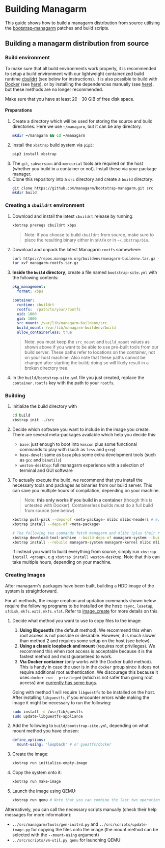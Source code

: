 # Building Managarm

This guide shows how to build a managarm distribution from source utilising the [bootstrap-managarm](https://github.com/managarm/bootstrap-managarm) patches and build scripts.

## Building a managarm distribution from source

### Build environment
To make sure that all build environments work properly, it is recommended to
setup a build environment with our lightweight containerized build runtime [cbuildrt](https://github.com/managarm/cbuildrt) (see below for instructions).
It is also possible to build with [Docker](https://www.docker.com/) 
(see [here](with-docker.md)), or by installing the dependencies manually (see [here](with-manual.md)), but these methods are no longer recommended.

Make sure that you have at least 20 - 30 GiB of free disk space.

#### Preparations

1.  Create a directory which will be used for storing the
source and build directories. Here we use `~/managarm`, but it can be any directory.
    ```sh
    mkdir ~/managarm && cd ~/managarm
    ```
1.  Install the `xbstrap` build system via `pip3`:
    ```bash
    pip3 install xbstrap
    ```
1.  The `git`, `subversion` and `mercurial` tools are required on the host (whether you build in a container or not). Install these via your package manager.
1.  Clone this repository into a `src` directory and create a `build` directory:
    ```bash
    git clone https://github.com/managarm/bootstrap-managarm.git src
    mkdir build
    ```

### Creating a `cbuildrt` environment

1.  Download and install the latest `cbuildrt` release by running:
    ```bash
    xbstrap prereqs cbuildrt xbps
    ```
    > Note: If you choose to build `cbuildrt` from source, make sure to place the resulting binary either in `$PATH` or in `~/.xbstrap/bin`.

1.  Download and unpack the latest Managarm `rootfs` somewhere:
    ```bash
    curl https://repos.managarm.org/buildenv/managarm-buildenv.tar.gz -o managarm-rootfs.tar.gz
    tar xvf managarm-rootfs.tar.gz
    ```
1.  **Inside the `build` directory**, create a file named `bootstrap-site.yml` with the following contents:
    ```yml
    pkg_management:
      format: xbps

    container:
      runtime: cbuildrt
      rootfs:  /path/to/your/rootfs
      uid: 1000
      gid: 1000
      src_mount: /var/lib/managarm-buildenv/src
      build_mount: /var/lib/managarm-buildenv/build
      allow_containerless: true
    ```
    > Note: you must keep the `src_mount` and `build_mount` values as shown above if you want to be able to use pre-built tools from our build server. These paths refer to locations on the *container*, not on your host machine. Also note that these paths cannot be changed after starting the build; doing so will likely result in a broken directory tree.
1.  In the `build/bootstrap-site.yml` file you just created, replace the `container.rootfs` key with the path to your `rootfs`.


### Building
1.  Initialize the build directory with
	```bash
	cd build
	xbstrap init ../src
	```

1.  Decide which software you want to include in the image you create. There are several meta-packages available which help you decide this:
    * `base`: just enough to boot into `kmscon` plus some functional commands to play with (such as `less` and `grep`)
    * `base-devel`: same as `base` plus some extra development tools (such as `gcc` and `binutils`)
    * `weston-desktop`: full managarm experience with a selection of terminal and GUI software

1.  To actually execute the build, we recommend that you install the necessary tools and packages as binaries from our build server.
	This can save you multiple hours of compilation, depending on your machine.

	> Note: **this only works if you build in a container** (though this is untested with Docker). Containerless builds must do a full build from source (see below).

	```bash
	xbstrap pull-pack --deps-of <meta-package> mlibc mlibc-headers # e.g xbstrap pull-pack --deps-of base mlibc mlibc-headers
	xbstrap install --deps-of <meta-package>

	# The following two commands fetch managarm and mlibc (plus their required tools) to enable local development:
	xbstrap download-tool-archive --build-deps-of managarm-system --build-deps-of managarm-kernel --build-deps-of mlibc
	xbstrap install --rebuild managarm-system managarm-kernel mlibc mlibc-headers
	```

	If instead you want to build everything from source, simply run `xbstrap install <group>`, e.g `xbstrap install weston-desktop`.
	Note that this can take multiple hours, depending on your machine.

### Creating Images
After managarm's packages have been built, building a HDD image of the system is straightforward. 

For all methods, the image creation and updation commands shown below require the following programs to be installed on the host:
`rsync`, `losetup`, `sfdisk`, `mkfs.ext2`, `mkfs.vfat`. Refer to [image_create](https://github.com/qookei/image_create#requirements) for more details on this.

1.  Decide what method you want to use to copy files to the image:
	1. **Using libguestfs** (the default method). We recommend this when root access is not possible or desirable. However, it is much slower than method 2 and requires some setup on the host (see below).
	1. **Using a classic loopback and mount** (requires root privileges). We recommend this when root access is acceptable because it is the fastest method and most guaranteed to work.
	1. **Via Docker container** (only works with the Docker build method). This is handy in case the user is in the `docker` group since it does not require additional root authentication. We discourage this because it uses `docker run --privileged` (which is not safer than giving root access) and [currently has some bugs](https://github.com/managarm/bootstrap-managarm/issues/103).

	Going with method 1 will require `libguestfs` to be installed on the host.
	After installing `libguestfs`, if you encounter errors while making the image it might be necessary to run the following:
	```bash
	sudo install -d /usr/lib/guestfs
	sudo update-libguestfs-appliance
	```
1.  Add the following to `build/bootstrap-site.yml`, depending on what mount method you have chosen:
	```yaml
	define_options:
	  mount-using: 'loopback' # or guestfs/docker
	```
1.  Create the image:
	```bash
	xbstrap run initialize-empty-image
	```
1.  Copy the system onto it:
	```bash
	xbstrap run make-image
	```
1.  Launch the image using QEMU:
	```bash
	xbstrap run qemu # Note that you can combine the last two operations: xbstrap run make-image qemu
	```

Alternatively, you can call the necessary scripts manually (check their help messages for more information):
* `../src/managarm/tools/gen-initrd.py` and `../src/scripts/update-image.py` for copying the files onto the image (the mount method can be selected with the `--mount-using` argument)
* `../src/scripts/vm-util.py qemu` for launching QEMU
